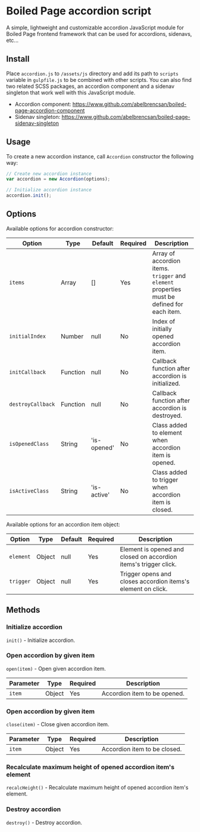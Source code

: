 # Boiled Page accordion script

A simple, lightweight and customizable accordion JavaScript module for Boiled Page frontend framework that can be used for accordions, sidenavs, etc...

## Install

Place `accordion.js` to `/assets/js` directory and add its path to `scripts` variable in `gulpfile.js` to be combined with other scripts. You can also find two related SCSS packages, an accordion component and a sidenav singleton that work well with this JavaScript module.

- Accordion component: <https://www.github.com/abelbrencsan/boiled-page-accordion-component>
- Sidenav singleton: <https://www.github.com/abelbrencsan/boiled-page-sidenav-singleton>

## Usage

To create a new accordion instance, call `Accordion` constructor the following way:

```js
// Create new accordion instance
var accordion = new Accordion(options);

// Initialize accordion instance
accordion.init();
```

## Options

Available options for accordion constructor:

Option| Type | Default | Required | Description
------|------|---------|----------|------------
`items` | Array | [] | Yes | Array of accordion items. `trigger` and `element` properties must be defined for each item.
`initialIndex` | Number | null | No | Index of initially opened accordion item.
`initCallback` | Function | null | No | Callback function after accordion is initialized.
`destroyCallback` | Function | null | No | Callback function after accordion is destroyed.
`isOpenedClass` | String | 'is-opened' | No | Class added to element when accordion item is opened.
`isActiveClass` | String | 'is-active' | No | Class added to trigger when accordion item is closed.

Available options for an accordion item object:

Option| Type | Default | Required | Description
------|------|---------|----------|------------
`element` | Object | null | Yes | Element is opened and closed on accordion items's trigger click.
`trigger` | Object | null | Yes | Trigger opens and closes accordion items's element on click.

## Methods

### Initialize accordion

`init()` - Initialize accordion.

### Open accordion by given item

`open(item)` - Open given accordion item.

Parameter | Type | Required | Description
----------|------|----------|------------
`item` | Object | Yes | Accordion item to be opened.

### Open accordion by given item

`close(item)` - Close given accordion item.

Parameter | Type | Required | Description
----------|------|----------|------------
`item` | Object | Yes | Accordion item to be closed.

### Recalculate maximum height of opened accordion item's element

`recalcHeight()` - Recalculate maximum height of opened accordion item's element.

### Destroy accordion

`destroy()` - Destroy accordion.